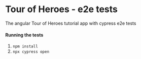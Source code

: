 # Tour of Heroes - e2e tests

The angular Tour of Heroes tutorial app with cypress e2e tests

#### Running the tests
1. `npm install`
2. ``npx cypress open``
